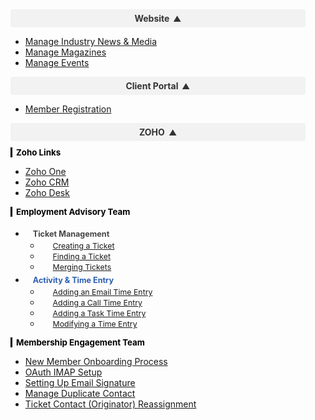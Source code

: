 <style>
/* ------------------- GENERAL LINK COLOURS ------------------- */
.sidebar-nav a {
  color: #2a5db0 !important;
}
.sidebar-nav a:hover,
.sidebar-nav a:active {
  color: #1a73e8 !important;
}

/* ------------------- ZOHO DROPDOWN HEADER ------------------- */
details.sidebar-dropdown {
  padding-left: 16px;
  padding-right: 16px;
  margin-bottom: 12px; /* space between dropdowns */
}
details.sidebar-dropdown summary {
  display: flex;
  align-items: center; /* vertical align text & arrow */
  justify-content: center; /* center text horizontally */
  cursor: pointer;
  list-style: none;
  font-size: 1em;
  background-color: #f2f2f2; /* light grey background */
  padding: 6px 8px;
  border-radius: 4px;
  font-weight: bold;
  color: #333;
  transition: background-color 0.2s ease;
}
details.sidebar-dropdown summary:hover {
  background-color: #e0e0e0;
}
details.sidebar-dropdown summary::-webkit-details-marker {
  display: none;
}
/* Custom arrow */
details.sidebar-dropdown summary::after {
  content: "▼";
  font-size: 0.9em;
  position: relative;
  margin-left: 6px;
  transition: transform 0.2s ease;
}
details.sidebar-dropdown[open] summary::after {
  transform: rotate(180deg);
}

/* ------------------- LEVEL 2 HEADINGS ------------------- */
.sidebar-subteam {
  font-size: 0.95em;
  font-weight: bold;
  margin-top: 10px;
  margin-bottom: 4px;
  padding-left: 6px;
  border-left: 3px solid #000;
  color: #000;
}

/* ------------------- LEVEL 3 HEADINGS ------------------- */
.sidebar-subteam + ul > li > strong {
  font-size: 0.9em;
  font-weight: bold;
  color: #444;
  display: inline-block;
  margin-top: 6px;
  margin-bottom: 2px;
  padding-left: 12px;
}

.sidebar-subteam + ul > li > a > strong {
  font-size: 0.9em;
  font-weight: bold;
  color: #2a5db0;
  display: inline-block;
  margin-top: 6px;
  margin-bottom: 2px;
  padding-left: 12px;
}
.sidebar-subteam + ul > li > a > strong:hover {
  color: #1a73e8;
  text-decoration: underline;
}

/* ------------------- LINKS UNDER LEVEL 3 ------------------- */
.sidebar-subteam + ul ul li a {
  padding-left: 20px;
  font-size: 0.88em;
}
</style>

<details class="sidebar-dropdown" open>
  <summary><span class="sidebar-team">Website</span></summary>
    <ul>
      <li><a href="#/website/manage-industry-news">Manage Industry News & Media</a></li>
      <li><a href="#/website/manage-magazine">Manage Magazines</a></li>
      <li><a href="#/website/manage-event">Manage Events</a></li>
    </ul>

</details>

<details class="sidebar-dropdown" open>
  <summary><span class="sidebar-team">Client Portal</span></summary>
    <ul>
      <li><a href="#/client-portal/troubleshooting-registration">Member Registration</a></li>
    </ul>
</details>

<details class="sidebar-dropdown" open>
  <summary><span class="sidebar-team">ZOHO</span></summary>

  <div class="sidebar-subteam">Zoho Links</div>
  <ul>
    <li><a href="https://one.zoho.com.au">Zoho One</a></li>
    <li><a href="https://crm.zoho.com.au">Zoho CRM</a></li>
    <li><a href="https://desk.zoho.com.au">Zoho Desk</a></li>
  </ul>

  <div class="sidebar-subteam">Employment Advisory Team</div>
  <ul>
    <li><strong>Ticket Management</strong>
      <ul>
        <li><a href="#/employment-advisory/ticket-management/creating-ticket">Creating a Ticket</a></li>
        <li><a href="#/employment-advisory/ticket-management/finding-ticket">Finding a Ticket</a></li>
        <li><a href="#/employment-advisory/ticket-management/merging-tickets">Merging Tickets</a></li>
      </ul>
    </li>
    <li><a href="#/employment-advisory/activity-time-entry/index"><strong>Activity & Time Entry</strong></a>
      <ul>
        <li><a href="#/employment-advisory/activity-time-entry/email-time-entry">Adding an Email Time Entry</a></li>
        <li><a href="#/employment-advisory/activity-time-entry/call-time-entry">Adding a Call Time Entry</a></li>
        <li><a href="#/employment-advisory/activity-time-entry/task-time-entry">Adding a Task Time Entry</a></li>
        <li><a href="#/employment-advisory/activity-time-entry/modifying-entry">Modifying a Time Entry</a></li>
      </ul>
    </li>
  </ul>

  <div class="sidebar-subteam">Membership Engagement Team</div>
  <ul>
    <li><a href="#/membership/new-member-onboarding-process">New Member Onboarding Process</a></li>
    <li><a href="#/membership/oauth-imap-setup">OAuth IMAP Setup</a></li>
    <li><a href="#/membership/setting-up-email-signature">Setting Up Email Signature</a></li>
    <li><a href="#/membership/manage-duplicate-contact">Manage Duplicate Contact</a></li>
    <li><a href="#/membership/ticket-contact-reassignment">Ticket Contact (Originator) Reassignment</a></li>
  </ul>
</details>
